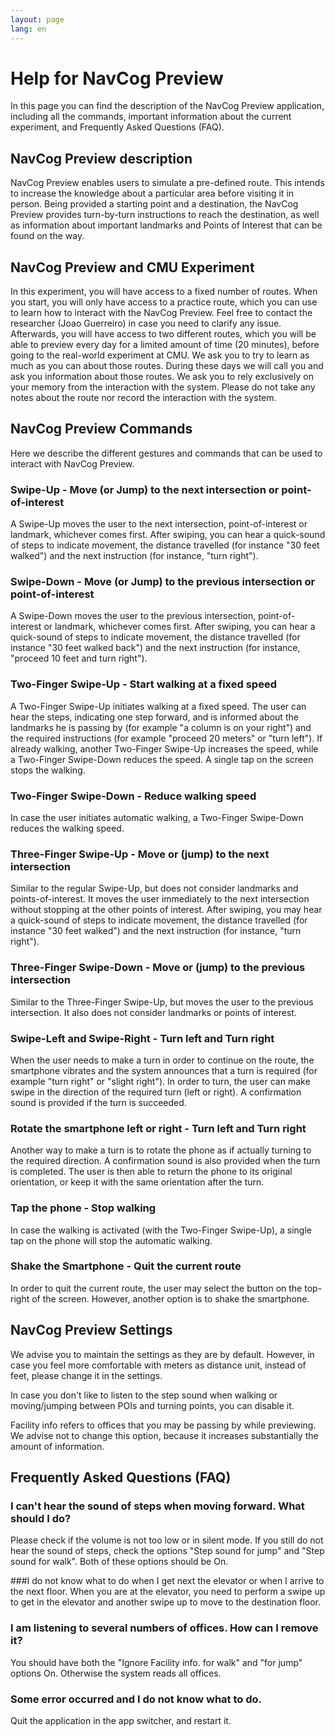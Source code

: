```yaml
---
layout: page
lang: en
---
```


# Help for NavCog Preview

In this page you can find the description of the NavCog Preview application, including all the commands, important information about the current experiment, and Frequently Asked Questions (FAQ).

## NavCog Preview description
NavCog Preview enables users to simulate a pre-defined route. This intends to increase the knowledge about a particular area before visiting it in person.
Being provided a starting point and a destination, the NavCog Preview provides turn-by-turn instructions to reach the destination, as well as information about important landmarks and Points of Interest that can be found on the way.

## NavCog Preview and CMU Experiment
In this experiment, you will have access to a fixed number of routes. When you start, you will only have access to a practice route, which you can use to learn how to interact with the NavCog Preview. Feel free to contact the researcher (Joao Guerreiro) in case you need to clarify any issue.
Afterwards, you will have access to two different routes, which you will be able to preview every day for a limited amount of time (20 minutes), before going to the real-world experiment at CMU. We ask you to try to learn as much as you can about those routes.
During these days we will call you and ask you information about those routes. We ask you to rely exclusively on your memory from the interaction with the system. Please do not take any notes about the route nor record the interaction with the system.


## NavCog Preview Commands
Here we describe the different gestures and commands that can be used to interact with NavCog Preview. 

### Swipe-Up - Move (or Jump) to the next intersection or point-of-interest
A Swipe-Up moves the user to the next intersection, point-of-interest or landmark, whichever comes first. After swiping, you can hear a quick-sound of steps to indicate movement, the distance travelled (for instance "30 feet walked") and the next instruction (for instance, "turn right").

### Swipe-Down - Move (or Jump) to the previous intersection or point-of-interest
A Swipe-Down moves the user to the previous intersection, point-of-interest or landmark, whichever comes first. After swiping, you can hear a quick-sound of steps to indicate movement, the distance travelled (for instance "30 feet walked back") and the next instruction (for instance, "proceed 10 feet and turn right").

### Two-Finger Swipe-Up - Start walking at a fixed speed
A Two-Finger Swipe-Up initiates walking at a fixed speed. The user can hear the steps, indicating one step forward, and is informed about the landmarks he is passing by (for example "a column is on your right") and the required instructions (for example "proceed 20 meters" or "turn left").
If already walking, another Two-Finger Swipe-Up increases the speed, while a Two-Finger Swipe-Down reduces the speed.
A single tap on the screen stops the walking.

### Two-Finger Swipe-Down - Reduce walking speed
In case the user initiates automatic walking, a Two-Finger Swipe-Down reduces the walking speed. 

### Three-Finger Swipe-Up - Move or (jump) to the next intersection
Similar to the regular Swipe-Up, but does not consider landmarks and points-of-interest. It moves the user immediately to the next intersection without stopping at the other points of interest.
After swiping, you may hear a quick-sound of steps to indicate movement, the distance travelled (for instance "30 feet walked") and the next instruction (for instance, "turn right").

### Three-Finger Swipe-Down - Move or (jump) to the previous intersection
Similar to the Three-Finger Swipe-Up, but moves the user to the previous intersection. It also does not consider landmarks or points of interest.

### Swipe-Left and Swipe-Right - Turn left and Turn right
When the user needs to make a turn in order to continue on the route, the smartphone vibrates and the system announces that a turn is required (for example "turn right" or "slight right"). In order to turn, the user can make swipe in the direction of the required turn (left or right). A confirmation sound is provided if the turn is succeeded. 

### Rotate the smartphone left or right - Turn left and Turn right
Another way to make a turn is to rotate the phone as if actually turning to the required direction. A confirmation sound is also provided when the turn is completed. The user is then able to return the phone to its original orientation, or keep it with the same orientation after the turn. 

### Tap the phone - Stop walking
In case the walking is activated (with the Two-Finger Swipe-Up), a single tap on the phone will stop the automatic walking.

### Shake the Smartphone - Quit the current route
In order to quit the current route, the user may select the button on the top-right of the screen. However, another option is to shake the smartphone.

## NavCog Preview Settings
We advise you to maintain the settings as they are by default.
However, in case you feel more comfortable with meters as distance unit, instead of feet, please change it in the settings.

In case you don't like to listen to the step sound when walking or moving/jumping between POIs and turning points, you can disable it.

Facility info refers to offices that you may be passing by while previewing. We advise not to change this option, because it increases substantially the amount of information.

## Frequently Asked Questions (FAQ)
### I can't hear the sound of steps when moving forward. What should I do?
Please check if the volume is not too low or in silent mode.
If you still do not hear the sound of steps, check the options "Step sound for jump" and "Step sound for walk". Both of these options should be On.

###I do not know what to do when I get next the elevator or when I arrive to the next floor.
When you are at the elevator, you need to perform a swipe up to get in the elevator and another swipe up to move to the destination floor.

### I am listening to several numbers of offices. How can I remove it?
You should have both the "Ignore Facility info. for walk" and "for jump" options On. Otherwise the system reads all offices.

### Some error occurred and I do not know what to do.
Quit the application in the app switcher, and restart it.










